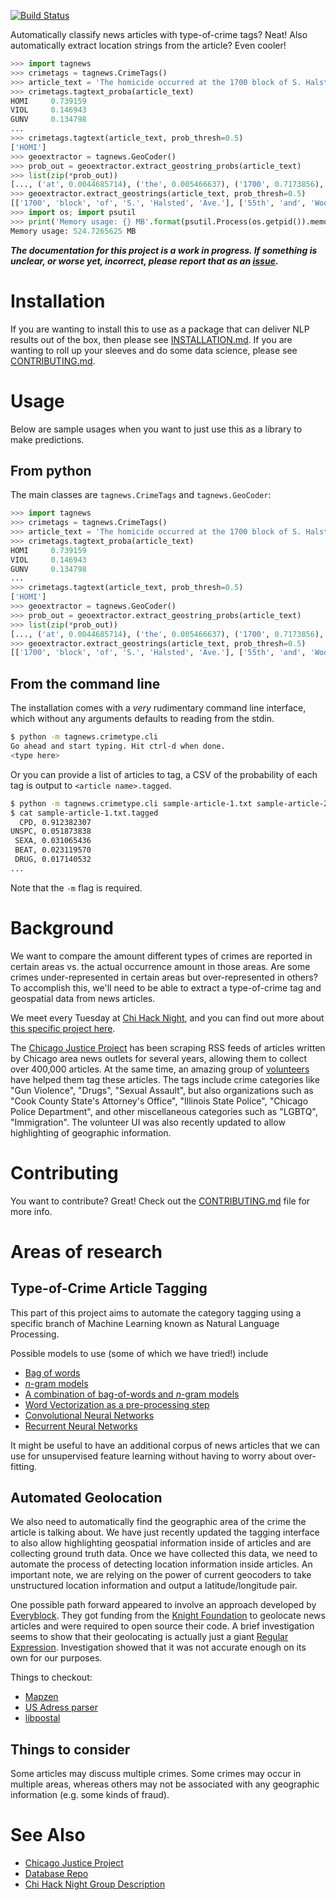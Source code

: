 [![Build Status](https://travis-ci.org/chicago-justice-project/article-tagging.svg?branch=master)](https://travis-ci.org/chicago-justice-project/article-tagging)

Automatically classify news articles with type-of-crime tags? Neat! Also automatically extract location strings from the article? Even cooler!

```python
>>> import tagnews
>>> crimetags = tagnews.CrimeTags()
>>> article_text = 'The homicide occurred at the 1700 block of S. Halsted Ave. It happened just after midnight. Another person was killed at the intersection of 55th and Woodlawn, where a lone gunman'
>>> crimetags.tagtext_proba(article_text)
HOMI     0.739159
VIOL     0.146943
GUNV     0.134798
...
>>> crimetags.tagtext(article_text, prob_thresh=0.5)
['HOMI']
>>> geoextractor = tagnews.GeoCoder()
>>> prob_out = geoextractor.extract_geostring_probs(article_text)
>>> list(zip(*prob_out))
[..., ('at', 0.0044685714), ('the', 0.005466637), ('1700', 0.7173856), ('block', 0.81395197), ('of', 0.82227415), ('S.', 0.7940061), ('Halsted', 0.70529455), ('Ave.', 0.60538065), ...]
>>> geoextractor.extract_geostrings(article_text, prob_thresh=0.5)
[['1700', 'block', 'of', 'S.', 'Halsted', 'Ave.'], ['55th', 'and', 'Woodlawn,']]
>>> import os; import psutil
>>> print('Memory usage: {} MB'.format(psutil.Process(os.getpid()).memory_info().rss / (1024 ** 2)))
Memory usage: 524.7265625 MB
```

***The documentation for this project is a work in progress. If something is unclear, or worse yet, incorrect, please report that as an [issue](https://github.com/chicago-justice-project/article-tagging/issues).***

# Installation

If you are wanting to install this to use as a package that can deliver NLP results out of the box, then please see [INSTALLATION.md](INSTALLATION.md). If you are wanting to roll up your sleeves and do some data science, please see [CONTRIBUTING.md](CONTRIBUTING.md).

# Usage

Below are sample usages when you want to just use this as a library to make predictions.

## From python

The main classes are `tagnews.CrimeTags` and `tagnews.GeoCoder`:

```python
>>> import tagnews
>>> crimetags = tagnews.CrimeTags()
>>> article_text = 'The homicide occurred at the 1700 block of S. Halsted Ave. It happened just after midnight. Another person was killed at the intersection of 55th and Woodlawn, where a lone gunman'
>>> crimetags.tagtext_proba(article_text)
HOMI     0.739159
VIOL     0.146943
GUNV     0.134798
...
>>> crimetags.tagtext(article_text, prob_thresh=0.5)
['HOMI']
>>> geoextractor = tagnews.GeoCoder()
>>> prob_out = geoextractor.extract_geostring_probs(article_text)
>>> list(zip(*prob_out))
[..., ('at', 0.0044685714), ('the', 0.005466637), ('1700', 0.7173856), ('block', 0.81395197), ('of', 0.82227415), ('S.', 0.7940061), ('Halsted', 0.70529455), ('Ave.', 0.60538065), ...]
>>> geoextractor.extract_geostrings(article_text, prob_thresh=0.5)
[['1700', 'block', 'of', 'S.', 'Halsted', 'Ave.'], ['55th', 'and', 'Woodlawn,']]
```

## From the command line

The installation comes with a *very* rudimentary command line interface, which without any arguments defaults to reading from the stdin.

```bash
$ python -m tagnews.crimetype.cli
Go ahead and start typing. Hit ctrl-d when done.
<type here>
```

Or you can provide a list of articles to tag, a CSV of the probability of each tag is output to `<article name>.tagged`.

```bash
$ python -m tagnews.crimetype.cli sample-article-1.txt sample-article-2.txt
$ cat sample-article-1.txt.tagged
  CPD, 0.912382307
UNSPC, 0.051873838
 SEXA, 0.031065436
 BEAT, 0.023119570
 DRUG, 0.017140532
...
```

Note that the `-m` flag is required.

# Background

We want to compare the amount different types of crimes are reported in certain areas vs. the actual occurrence amount in those areas. Are some crimes under-represented in certain areas but over-represented in others? To accomplish this, we'll need to be able to extract a type-of-crime tag and geospatial data from news articles.

We meet every Tuesday at [Chi Hack Night](https://chihacknight.org/), and you can find out more about [this specific project here](https://github.com/chihacknight/breakout-groups/issues/61).

The [Chicago Justice Project](http://chicagojustice.org/) has been scraping RSS feeds of articles written by Chicago area news outlets for several years, allowing them to collect over 400,000 articles. At the same time, an amazing group of [volunteers](http://chicagojustice.org/volunteer-for-cjp/) have helped them tag these articles. The tags include crime categories like "Gun Violence", "Drugs", "Sexual Assault", but also organizations such as "Cook County State's Attorney's Office", "Illinois State Police", "Chicago Police Department", and other miscellaneous categories such as "LGBTQ", "Immigration". The volunteer UI was also recently updated to allow highlighting of geographic information.

# Contributing

You want to contribute? Great! Check out the [CONTRIBUTING.md](./CONTRIBUTING.md) file for more info.

# Areas of research

## Type-of-Crime Article Tagging

This part of this project aims to automate the category tagging using a specific branch of Machine Learning known as Natural Language Processing.

Possible models to use (some of which we have tried!) include

* [Bag of words](https://en.wikipedia.org/wiki/Bag-of-words_model)
* [*n*-gram models](https://en.wikipedia.org/wiki/N-gram)
* [A combination of bag-of-words and *n*-gram models](http://www.inference.phy.cam.ac.uk/hmw26/papers/nescai2006.pdf)
* [Word Vectorization as a pre-processing step](https://www.tensorflow.org/tutorials/word2vec/)
* [Convolutional Neural Networks](https://arxiv.org/pdf/1504.01255v3.pdf)
* [Recurrent Neural Networks](http://www.cs.toronto.edu/~graves/preprint.pdf)

It might be useful to have an additional corpus of news articles that we can use for unsupervised feature learning without having to worry about over-fitting.

## Automated Geolocation

We also need to automatically find the geographic area of the crime the article is talking about. We have just recently updated the tagging interface to also allow highlighting geospatial information inside of articles and are collecting ground truth data. Once we have collected this data, we need to automate the process of detecting location information inside articles. An important note, we are relying on the power of current geocoders to take unstructured location information and output a latitude/longitude pair.

One possible path forward appeared to involve an approach developed by  [Everyblock](http://www.everyblock.com/). They got funding from the [Knight Foundation](http://www.knightfoundation.org/) to geolocate news articles and were required to open source their code. A brief investigation seems to show that their geolocating is actually just a giant [Regular Expression](https://github.com/kbrose/everyblock/blob/master/ebdata/ebdata/nlp/addresses.py). Investigation showed that it was not accurate enough on its own for our purposes.

Things to checkout:

* [Mapzen](https://mapzen.com/)
* [US Adress parser](https://github.com/datamade/usaddress)
* [libpostal](https://github.com/openvenues/libpostal)

## Things to consider

Some articles may discuss multiple crimes. Some crimes may occur in multiple areas, whereas others may not be associated with any geographic information (e.g. some kinds of fraud).

# See Also

* [Chicago Justice Project](http://chicagojustice.org/)
* [Database Repo](https://github.com/kyaroch/chicago-justice)
* [Chi Hack Night Group Description](https://github.com/chihacknight/breakout-groups/issues/61)
